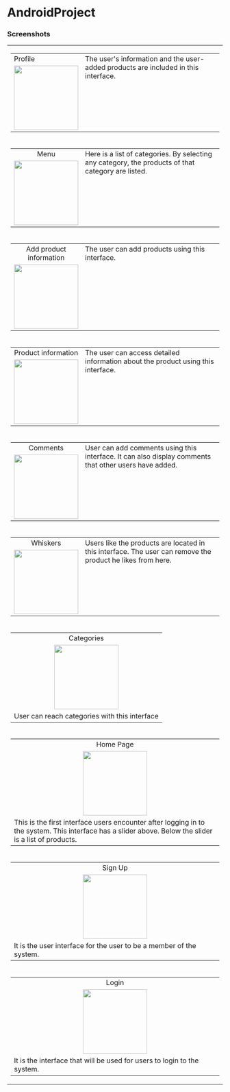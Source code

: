 # AndroidProject

### Screenshots
  <table width="100%">
    <tr>
      <td width="100%">
        <table width="100%">
  <tr>
    <td>Profile</td>
     <td rowspan="2" valign="top" width="75%">
  The user's information and the user-added products are included in this interface.
  </td>
  </tr>
  <tr>
    <td align="center">
<img src="http://tubitak.ozkanunsal.com/AndroidProjectScreenshots/1.jpeg"  width="150">
    </td>
  </tr>
   </tr>
  </table>
  </td>
  
 </tr>
 <tr>
 
  
  <td width="100%">
  <table width="100%">
  <tr>
    <td style="text-align:center">Menu</td>
     <td rowspan="2" valign="top" width="75%">
 Here is a list of categories. By selecting any category, the products of that category are listed.
  </td>
  </tr>
  <tr>
    <td align="center">
<img src="http://tubitak.ozkanunsal.com/AndroidProjectScreenshots/2.jpeg" width="150">
    </td>
  </tr>
    
   </tr>
  </table>
    </td>
   </tr>
   <tr>
    
  <td>
  <table>
  <tr>
    <td style="text-align:center">Add product information</td>
      <td  rowspan="2" valign="top" width="75%">
The user can add products using this interface.
  </td>
  </tr>
  <tr>
    <td align="center">
<img src="http://tubitak.ozkanunsal.com/AndroidProjectScreenshots/3.jpeg" width="150">
    </td>
  </tr>
    </tr>
  </table>
    </td>
    
 </tr>
 <tr>
    
 <td>
  <table>
  <tr>
    <td style="text-align:center">Product information</td>
      <td  rowspan="2" valign="top" width="75%">
The user can access detailed information about the product using this interface.
  </td>
  </tr>
  <tr>
    <td align="center">
<img src="http://tubitak.ozkanunsal.com/AndroidProjectScreenshots/4.jpeg" width="150">
    </td>
  </tr>
    </tr>
  </table>
    </td>
    
 </tr>
 <tr>
    
 <td>
  <table>
  <tr>
    <td style="text-align:center">Comments</td>
     <td rowspan="2" valign="top" width="75%">
User can add comments using this interface. It can also display comments that other users have added.
  </td>
  </tr>
  <tr>
    <td align="center">
<img src="http://tubitak.ozkanunsal.com/AndroidProjectScreenshots/5.jpeg" width="150">
    </td>
  </tr>
    </tr>
  </table>
    </td>
     </tr>
 <tr>
 <td>
  <table>
  <tr>
    <td style="text-align:center">Whiskers</td>
       <td rowspan="2" valign="top" width="75%">
Users like the products are located in this interface. The user can remove the product he likes from here.
  </td>
  </tr>
  <tr>
    <td align="center">
<img src="http://tubitak.ozkanunsal.com/AndroidProjectScreenshots/6.jpeg" width="150">
    </td>
  </tr>
    </tr>
  </table>
    </td>
    
 </tr>
 <tr>
    
<td>
  <table>
  <tr>
    <td style="text-align:center">Categories</td>
  </tr>
  <tr>
    <td align="center">
<img src="http://tubitak.ozkanunsal.com/AndroidProjectScreenshots/7.jpeg" width="150">
    </td>
  </tr>
     <tr>
     <td>
User can reach categories with this interface
  </td>
    </tr>
  </tr>
  </table>
    </td>
    </tr>
 <tr> 
    
 <td>
  <table>
  <tr>
    <td style="text-align:center">Home Page</td>
  </tr>
  <tr>
    <td align="center">
<img src="http://tubitak.ozkanunsal.com/AndroidProjectScreenshots/8.jpeg" width="150">
    </td>
  </tr>
    <tr>
     <td>
This is the first interface users encounter after logging in to the system. This interface has a slider above. Below the slider is a list of products.
  </td>
    </tr>
    </tr>
  </table>
    </td>
    
</tr>
  <tr>
   <td>
  <table>
  <tr>
    <td style="text-align:center">Sign Up</td>
  </tr>
  <tr>
    <td align="center">
<img src="http://tubitak.ozkanunsal.com/AndroidProjectScreenshots/9.jpeg" width="150">
    </td>
  </tr>
    <tr>
     <td>
  It is the user interface for the user to be a member of the system.
  </td>
    </tr>
   </tr>
  </table>
    </td>
    
 </tr>
 <tr>    
  <td>
  <table>
  <tr>
    <td style="text-align:center">Login</td>
  </tr>
  <tr>
    <td align="center">
<img src="http://tubitak.ozkanunsal.com/AndroidProjectScreenshots/10.jpeg" width="150">
    </td>
  </tr>
    <tr>
     <td>
    It is the interface that will be used for users to login to the system.
  </td>
    </tr>
  
   </tr>
  </table>
    </td>
    
  </tr>
  
  
  </table>




